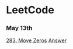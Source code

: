 # LeetCode

### May 13th
[283. Move Zeros](https://leetcode.com/problems/move-zeroes/) 
[Answer](https://github.com/liruizhe1995/LeetCode/blob/master/Documents/leetcode/MoveZeroes.java)
